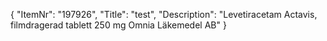{
  "ItemNr": "197926",
  "Title": "test",
  "Description": "Levetiracetam Actavis, filmdragerad tablett 250 mg Omnia Läkemedel AB"
}